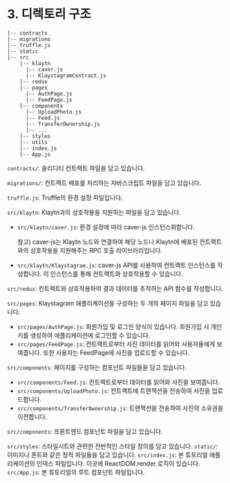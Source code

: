 # 3. 디렉토리 구조 <a id="3-directory-structure"></a>

```text
|-- contracts
|-- migrations
|-- truffle.js
|-- static
|-- src
    |-- klaytn
      |-- caver.js
      |-- KlaystagramContract.js
    |-- redux
    |-- pages
      |-- AuthPage.js
      |-- FeedPage.js
    |-- components
      |-- UploadPhoto.js
      |-- Feed.js
      |-- TransferOwnership.js
      |-- ...
    |-- styles
    |-- utils
    |-- index.js
    |-- App.js
```

`contracts/`: 솔리디티 컨트랙트 파일을 담고 있습니다.

`migrations/`: 컨트랙트 배포를 처리하는 자바스크립트 파일을 담고 있습니다.

`truffle.js`: Truffle의 환경 설정 파일입니다.

`src/klaytn`: Klaytn과의 상호작용을 지원하는 파일을 담고 있습니다.

* `src/klaytn/caver.js`: 환경 설정에 따라 caver-js 인스턴스화합니다.

  참고\) caver-js는 Klaytn 노드와 연결하여 해당 노드나 Klaytn에 배포된 컨트랙트와의 상호작용을 지원해주는 RPC 호출 라이브러리입니다.

* `src/klaytn/Klaystagram.js`: caver-js API를 사용하여 컨트랙트 인스턴스를 작성합니다. 이 인스턴스를 통해 컨트랙트와 상호작용할 수 있습니다.

`src/redux`: 컨트랙트와 상호작용하여 결과 데이터를 추적하는 API 함수를 작성합니다.

`src/pages`: Klaystagram 애플리케이션을 구성하는 두 개의 페이지 파일을 담고 있습니다.

* `src/pages/AuthPage.js`: 회원가입 및 로그인 양식이 있습니다. 회원가입 시 개인키를 생성하여 애플리케이션에 로그인할 수 있습니다.
* `src/pages/FeedPage.js`: 컨트랙트로부터 사진 데이터를 읽어와 사용자들에게 보여줍니다. 또한 사용자는 FeedPage에 사진을 업로드할 수 있습니다.

`src/components`: 페이지를 구성하는 컴포넌트 파일들을 담고 있습니다.

* `src/components/Feed.js`: 컨트랙트로부터 데이터를 읽어와 사진을 보여줍니다.
* `src/components/UploadPhoto.js`: 컨트랙트에 트랜잭션을 전송하여 사진을 업로드합니다.
* `src/components/TransferOwnership.js`: 트랜잭션을 전송하여 사진의 소유권을 이전합니다.

`src/components`: 프론트엔드 컴포넌트 파일을 담고 있습니다.

`src/styles`: 스타일시트와 관련한 전반적인 스타일 정의를 담고 있습니다. `static/`: 이미지나 폰트와 같은 정적 파일들을 담고 있습니다. `src/index.js`: 본 튜토리얼 애플리케이션의 인덱스 파일입니다. 이곳에 ReactDOM.render 로직이 있습니다. `src/App.js`: 본 튜토리얼의 루트 컴포넌트 파일입니다.

